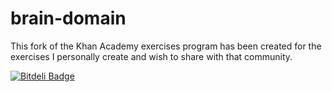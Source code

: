 brain-domain
============

This fork of the Khan Academy exercises program has been created for the exercises I personally create and wish to share with that community. 


[![Bitdeli Badge](https://d2weczhvl823v0.cloudfront.net/primevalbully/brain-domain/trend.png)](https://bitdeli.com/free "Bitdeli Badge")

